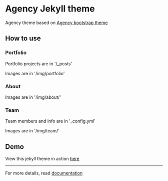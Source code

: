 Agency Jekyll theme
====================

Agency theme based on [Agency bootstrap theme ](https://startbootstrap.com/template-overviews/agency/)

## How to use

### Portfolio 

Portfolio projects are in '/_posts'

Images are in '/img/portfolio'

### About

Images are in '/img/about/'

### Team

Team members and info are in '_config.yml'

Images are in '/img/team/'

## Demo

View this jekyll theme in action [here](https://y7kim.github.io/agency-jekyll-theme)

--------

For more details, read [documentation](http://jekyllrb.com/)
